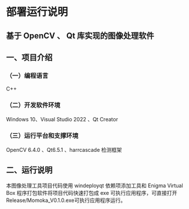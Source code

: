 # 部署运行说明

## 基于 OpenCV 、 Qt 库实现的图像处理软件

## 一、项目介绍

### （一）编程语言

C++

### （二）开发软件环境

Windows 10、Visual Studio 2022 、Qt Creator

### （三）运行平台和支撑环境

OpenCV 6.4.0 、Qt6.5.1 、harrcascade 检测框架

## 二、运行说明

本图像处理工具项目代码使用 windeployqt 依赖项添加工具和 Enigma Virtual Box 程序打包软件将项目代码快速打包成 exe 可执行应用程序，可直接打开Release/Momoka_V0.1.0.exe可执行应用程序运行。
